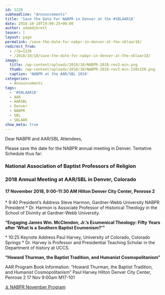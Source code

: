 ```yaml
---
id: 1226
subheadline: "Announcements"
title: 'Save the Date For NABPR in Denver at the #SBLAAR18'
date: 2018-10-10T19:09:25+00:00
author: adamdjbrett
teaser: |
layout: page
permalink: /save-the-date-for-nabpr-in-denver-at-the-sblaar18/
redirect_from:
  - /?p=1226
  - /2018/10/10/save-the-date-for-nabpr-in-denver-at-the-sblaar18/
image:
  title: /wp-content/uploads/2018/10/NABPR-2018-rev3-min.png
  thumb: /wp-content/uploads/2018/10/NABPR-2018-rev3-min-150x150.png
  caption: 'NABPR at the AAR/SBL 2018'
categories:
  - Announcements
tags:
  - '#SBLAAR18'
  - AAR
  - AARSBL
  - Denver
  - NABPR
  - SBL
  - SBLAAR
show_meta: true
---
```

Dear NABPR and AAR/SBL Attendees,

Please save the date for the NABPR annual meeting in Denver. Tentative Schedule thus far:

### **National Association of Baptist Professors of Religion**

### 2018 Annual Meeting at AAR/SBL in Denver, Colorado

#### 17 November 2018, 9:00-11:30 AM Hilton Denver City Center, Penrose 2

\* 9:40 President’s Address Steve Harmon, Gardner-Webb University NABPR President \* Dr. Harmon is Associate Professor of Historical Theology in the School of Divinity at Gardner-Webb University.

**“Engaging James Wm. McClendon, Jr.’s Ecumenical Theology: Fifty Years after ‘What Is a Southern Baptist Ecumenism?’”**

\* 10:25 Keynote Address Paul Harvey, University of Colorado, Colorado Springs \* Dr. Harvey is Professor and Presidential Teaching Scholar in the Department of history at UCCS.

**“Howard Thurman, the Baptist Tradition, and Humanist Cosmopolitanism”**

AAR Program Book Information: “Howard Thurman, the Baptist Tradition, and Humanist Cosmopolitanism” Paul Harvey Hilton Denver City Center, Penrose 2 17 Nov 9:00am M17-101

[⤓ NABPR November Program](/wp-content/uploads/2018/10/NABPRProgramNov2018Denver.pdf)
